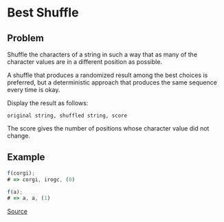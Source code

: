 # Best Shuffle

## Problem

Shuffle the characters of a string in such a way that as many of the character values are in a different position as possible.

A shuffle that produces a randomized result among the best choices is preferred, but a deterministic approach that produces the same sequence every time is okay.

Display the result as follows:

```
original string, shuffled string, score
```

The score gives the number of positions whose character value did not change.

## Example

```javascript
f(corgi);
# => corgi, irogc, (0)

f(a);
# => a, a, (1)
```

[Source](http://rosettacode.org/wiki/Best_shuffle)

